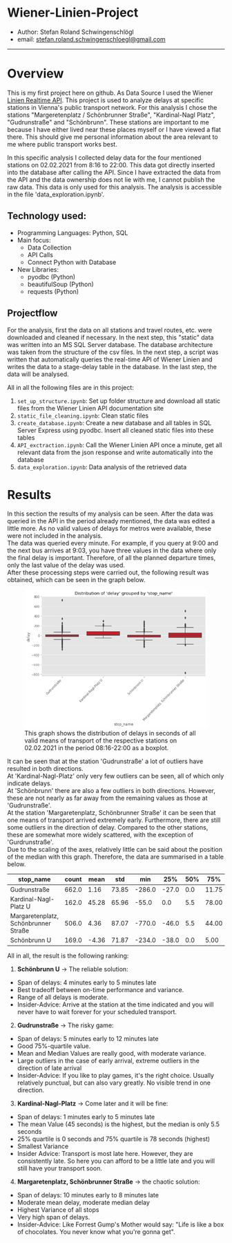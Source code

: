 # Wiener-Linien-Project
* Author: Stefan Roland Schwingenschlögl
* email: stefan.roland.schwingenschloegl@gmail.com
___

# Overview
This is my first project here on github. As Data Source I used the Wiener <a href = "http://www.wienerlinien.at/ogd_realtime/doku/" target = "_blank">Linien Realtime API</a>. 
This project is used to analyze delays at specific stations in Vienna's public transport network. For this analysis I chose the stations "Margeretenplatz / Schönbrunner Straße", "Kardinal-Nagl Platz", "Gudrunstraße" and "Schönbrunn". These stations are important to me because I have either lived near these places myself or I have viewed a flat there. This should give me personal information about the area relevant to me where public transport works best.

In this specific analysis I collected delay data for the four mentioned stations on 02.02.2021 from 8:16 to 22:00. This data got directly inserted into the database after calling the API. Since I have extracted the data from the API and the data ownership does not lie with me, I cannot publish the raw data. This data is only used for this analysis. The analysis is accessible in the file 'data_exploration.ipynb'.

## Technology used:
* Programming Languages: Python, SQL
* Main focus:
  - Data Collection
  - API Calls
  - Connect Python with Database
* New Libraries:
  - pyodbc (Python)
  - beautifulSoup (Python)
  - requests (Python)

## Projectflow
For the analysis, first the data on all stations and travel routes, etc. were downloaded and cleaned if necessary. In the next step, this "static" data was written into an MS SQL Server database. The database architecture was taken from the structure of the csv files.  In the next step, a script was written that automatically queries the real-time API of Wiener Linien and writes the data to a stage-delay table in the database. In the last step, the data will be analysed.

All in all the following files are in this project:

1. `set_up_structure.ipynb`: Set up folder structure and download all static files from the Wiener Linien API documentation site
2. `static_file_cleaning.ipynb`: Clean static files 
3. `create_database.ipynb`: Create a new database and all tables in SQL Server Express using pyodbc. Insert all cleaned static files into these tables
4. `API_exctraction.ipynb`: Call the Wiener Linien API once a minute, get all relevant data from the json response and write automatically into the database
5. `data_exploration.ipynb`: Data analysis of the retrieved data

# Results
In this section the results of my analysis can be seen.
After the data was queried in the API in the period already mentioned, the data was edited a little more. As no valid values of delays for metros were available, these were not included in the analysis. <br>
The data was queried every minute. For example, if you query at 9:00 and the next bus arrives at 9:03, you have three values in the data where only the final delay is important. Therefore, of all the planned departure times, only the last value of the delay was used. <br>
After these processing steps were carried out, the following result was obtained, which can be seen in the graph below.
<figure>
  <img src="./Wiener_linien_Projekt/img/results.png">
  <figcaption>This graph shows the distribution of delays in seconds of all valid means of transport of the respective stations on 02.02.2021 in the period 08:16-22:00 as a boxplot.</figcaption>
</figure>
It can be seen that at the station 'Gudrunstraße' a lot of outliers have resulted in both directions. <br>
At 'Kardinal-Nagl-Platz' only very few outliers can be seen, all of which only indicate delays. <br>
At 'Schönbrunn' there are also a few outliers in both directions. However, these are not nearly as far away from the remaining values as those at 'Gudrunstraße'. <br>
At the station 'Margaretenplatz, Schönbrunner Straße' it can be seen that one means of transport arrived extremely early. Furthermore, there are still some outliers in the direction of delay. Compared to the other stations, these are somewhat more widely scattered, with the exception of 'Gurdrunstraße'.<br>
Due to the scaling of the axes, relatively little can be said about the position of the median with this graph. Therefore, the data are summarised in a table below.

| stop_name                            | count | mean  | std   | min    | 25%   | 50% | 75%   | max   |
|--------------------------------------|-------|-------|-------|--------|-------|-----|-------|-------|
| Gudrunstraße                         | 662.0 | 1.16  | 73.85 | -286.0 | -27.0 | 0.0 | 11.75 | 728.0 |
| Kardinal-Nagl-Platz U                | 162.0 | 45.28 | 65.96 | -55.0  | 0.0   | 5.5 | 78.00 | 297.0 |
| Margaretenplatz, Schönbrunner Straße | 506.0 | 4.36  | 87.07 | -770.0 | -46.0 | 5.5 | 44.00 | 499.0 |
| Schönbrunn U                         | 169.0 | -4.36 | 71.87 | -234.0 | -38.0 | 0.0 | 5.00  | 284.0 |

All in all, the result is the following ranking:
1. **Schönbrunn U** -> The reliable solution: 
  - Span of delays: 4 minutes early to 5 minutes late
  - Best tradeoff between on-time performance and variance.
  - Range of all delays is moderate.
  - Insider-Advice: Arrive at the station at the time indicated and you will never have to wait forever for your scheduled transport.
2. **Gudrunstraße** -> The risky game:
  - Span of delays: 5 minutes early to 12 minutes late
  - Good 75%-quartile value.
  - Mean and Median Values are really good, with moderate variance.
  - Large outliers in the case of early arrival, extreme outliers in the direction of late arrival
  - Insider-Advice: If you like to play games, it's the right choice. Usually relatively punctual, but can also vary greatly. No visible trend in one direction.
3. **Kardinal-Nagl-Platz** -> Come later and it will be fine:
  - Span of delays: 1 minutes early to 5 minutes late
  - The mean Value (45 seconds) is the highest, but the median is only 5.5 seconds
  - 25% quartile is 0 seconds and 75% quartile is 78 seconds (highest)
  - Smallest Variance
  - Insider Advice: Transport is most late here. However, they are consistently late. So here you can afford to be a little late and you will still have your transport soon.
4. **Margaretenplatz, Schönbrunner Straße** -> the chaotic solution:
  - Span of delays: 10 minutes early to 8 minutes late
  - Moderate mean delay, moderate median delay
  - Highest Variance of all stops
  - Very high span of delays.
  - Insider-Advice: Like Forrest Gump's Mother would say: "Life is like a box of chocolates. You never know what you're gonna get".
